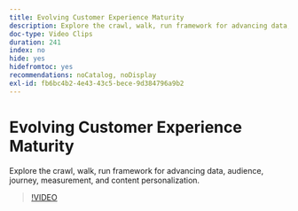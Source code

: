 ```yaml
---
title: Evolving Customer Experience Maturity
description: Explore the crawl, walk, run framework for advancing data, audience, journey, measurement, and content personalization.
doc-type: Video Clips
duration: 241
index: no
hide: yes
hidefromtoc: yes
recommendations: noCatalog, noDisplay
exl-id: fb6bc4b2-4e43-43c5-bece-9d384796a9b2
---
```

# Evolving Customer Experience Maturity

Explore the crawl, walk, run framework for advancing data, audience, journey, measurement, and content personalization.

<!-- 85_S651_3442537_240_evolving-customer-experience-maturity -->
>[!VIDEO](https://video.tv.adobe.com/v/3458293/?learn=on&enablevpops=true)
